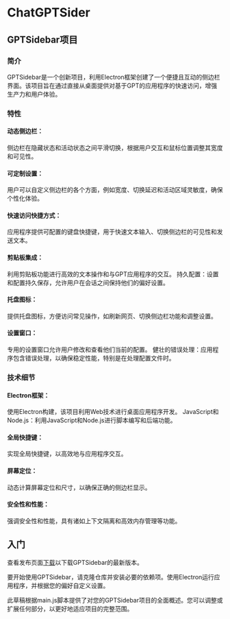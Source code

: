 # ChatGPTSider

## GPTSidebar项目
### 简介
GPTSidebar是一个创新项目，利用Electron框架创建了一个便捷且互动的侧边栏界面。该项目旨在通过直接从桌面提供对基于GPT的应用程序的快速访问，增强生产力和用户体验。

### 特性
#### 动态侧边栏：
侧边栏在隐藏状态和活动状态之间平滑切换，根据用户交互和鼠标位置调整其宽度和可见性。
#### 可定制设置：
用户可以自定义侧边栏的各个方面，例如宽度、切换延迟和活动区域灵敏度，确保个性化体验。
#### 快速访问快捷方式：
应用程序提供可配置的键盘快捷键，用于快速文本输入、切换侧边栏的可见性和发送文本。
#### 剪贴板集成：
利用剪贴板功能进行高效的文本操作和与GPT应用程序的交互。
持久配置：设置和配置持久保存，允许用户在会话之间保持他们的偏好设置。
#### 托盘图标：
提供托盘图标，方便访问常见操作，如刷新网页、切换侧边栏功能和调整设置。
#### 设置窗口：
专用的设置窗口允许用户修改和查看他们当前的配置。
健壮的错误处理：应用程序包含错误处理，以确保稳定性能，特别是在处理配置文件时。
### 技术细节
#### Electron框架：
使用Electron构建，该项目利用Web技术进行桌面应用程序开发。
JavaScript和Node.js：利用JavaScript和Node.js进行脚本编写和后端功能。
#### 全局快捷键：
实现全局快捷键，以高效地与应用程序交互。
#### 屏幕定位：
动态计算屏幕定位和尺寸，以确保正确的侧边栏显示。
#### 安全性和性能：
强调安全性和性能，具有诸如上下文隔离和高效内存管理等功能。
## 入门
查看发布页面[下载](https://github.com/BetterAndBetterII/ChatGPTSider-AISidebar/releases/tag/publish2)以下载GPTSidebar的最新版本。

要开始使用GPTSidebar，请克隆仓库并安装必要的依赖项。使用Electron运行应用程序，并根据您的偏好自定义设置。

此草稿根据main.js脚本提供了对您的GPTSidebar项目的全面概述。您可以调整或扩展任何部分，以更好地适应项目的完整范围。
